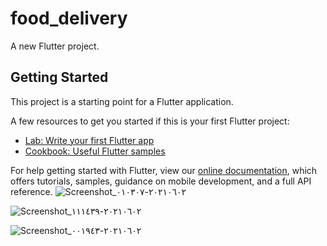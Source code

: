 # food_delivery

A new Flutter project.

## Getting Started

This project is a starting point for a Flutter application.

A few resources to get you started if this is your first Flutter project:

- [Lab: Write your first Flutter app](https://flutter.dev/docs/get-started/codelab)
- [Cookbook: Useful Flutter samples](https://flutter.dev/docs/cookbook)

For help getting started with Flutter, view our
[online documentation](https://flutter.dev/docs), which offers tutorials,
samples, guidance on mobile development, and a full API reference.
![Screenshot_٢٠٢١٠٦٠٢-٠١٠٣٠٧](https://user-images.githubusercontent.com/85193573/122487750-41e1bd80-cfdc-11eb-924d-0d32cc7b9cc6.png)

![Screenshot_٢٠٢١٠٦٠٢-١١١٤٣٩](https://user-images.githubusercontent.com/85193573/122487754-44441780-cfdc-11eb-8234-aefbe5b122c2.png)

![Screenshot_٢٠٢١٠٦٠٢-٠٠١٩٤٣](https://user-images.githubusercontent.com/85193573/122487760-473f0800-cfdc-11eb-83b2-643c3e6abf77.png)



